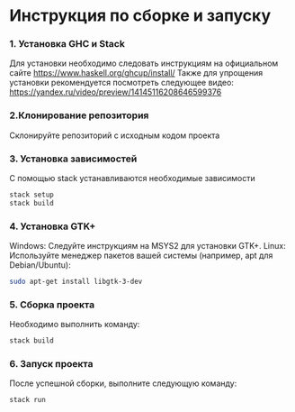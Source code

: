 # Инструкция по сборке и запуску
### 1. Установка GHC и Stack
Для установки необходимо следовать инструкциям на официальном сайте https://www.haskell.org/ghcup/install/
Также для упрощения установки рекомендуется посмотреть следующее видео: https://yandex.ru/video/preview/14145116208646599376

### 2.Клонирование репозитория
Склонируйте репозиторий с исходным кодом проекта

### 3. Установка зависимостей
С помощью stack устанавливаются необходимые зависимости
```sh
stack setup
stack build
```

### 4. Установка GTK+
Windows: Следуйте инструкциям на MSYS2 для установки GTK+.
Linux: Используйте менеджер пакетов вашей системы (например, apt для Debian/Ubuntu):
```sh
sudo apt-get install libgtk-3-dev
```

### 5. Сборка проекта
Необходимо выполнить команду:
```sh
stack build
```
### 6. Запуск проекта
После успешной сборки, выполните следующую команду:
```sh
stack run
```
